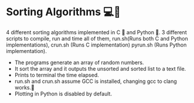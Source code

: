# Sorting Algorithms :computer::rocket:

4 different sorting algorithms implemented in C :robot: and Python :snake:. 3 different scripts to compile, run and time all of them, run.sh(Runs both C and Python implementations), crun.sh (Runs C implementation) pyrun.sh (Runs Python implementation).

 - The programs generate an array of random numbers.
 - It sort the array and it outputs the unsorted and sorted list to a text file.
 - Prints to terminal the time elapsed.
 - run.sh and crun.sh assume GCC is installed, changing gcc to clang works.:wrench:
 - Plotting in Python is disabled by default.
